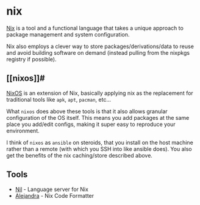 # nix

[Nix](https://nixos.org/) is a tool and a functional language that takes a unique approach to package management and system configuration.

Nix also employs a clever way to store packages/derivations/data to reuse and avoid building software on demand (instead pulling from the nixpkgs registry if possible).

## [[nixos]]# 

[NixOS](https://nixos.org/manual/nixos/stable/) is an extension of Nix, basically applying nix as the replacement for traditional tools like `apk`, `apt`, `pacman`, etc...

What `nixos` does above these tools is that it also allows granular configuration of the OS itself. This means you add packages at the same place you add/edit configs, making it super easy to reproduce your environment.

I think of `nixos` as `ansible` on steroids, that you install on the host machine rather than a remote (with which you SSH into like ansible does). You also get the benefits of the nix caching/store described above.

## Tools

- [Nil](https://github.com/oxalica/nil) - Language server for Nix
- [Alejandra](https://github.com/kamadorueda/alejandra) - Nix Code Formatter